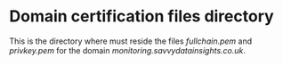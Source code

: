 # Domain certification files directory

This is the directory where must reside the files *fullchain.pem* and *privkey.pem* for the domain *monitoring.savvydatainsights.co.uk*.